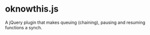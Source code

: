 # oknowthis.js
A jQuery plugin that makes queuing (chaining), pausing and resuming functions a synch.
